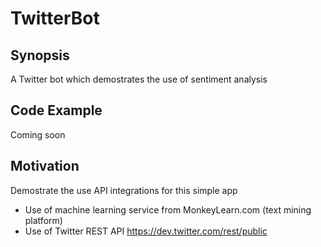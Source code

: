 # TwitterBot

## Synopsis

A Twitter bot which demostrates the use of sentiment analysis


## Code Example

Coming soon

## Motivation

Demostrate the use API integrations for this simple app
- Use of machine learning service from MonkeyLearn.com (text mining platform)
- Use of Twitter REST API https://dev.twitter.com/rest/public
